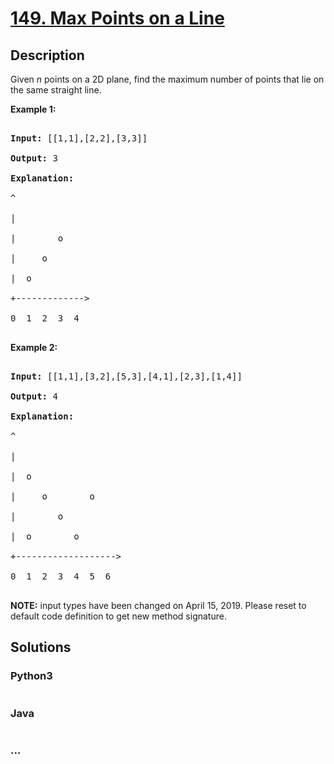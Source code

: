# [149. Max Points on a Line](https://leetcode.com/problems/max-points-on-a-line)

## Description
<p>Given <em>n</em> points on a 2D plane, find the maximum number of points that lie on the same straight line.</p>



<p><strong>Example 1:</strong></p>



<pre>

<strong>Input:</strong> [[1,1],[2,2],[3,3]]

<strong>Output:</strong> 3

<strong>Explanation:</strong>

^

|

| &nbsp; &nbsp; &nbsp; &nbsp;o

| &nbsp; &nbsp; o

| &nbsp;o &nbsp;

+-------------&gt;

0 &nbsp;1 &nbsp;2 &nbsp;3  4

</pre>



<p><strong>Example 2:</strong></p>



<pre>

<strong>Input:</strong> [[1,1],[3,2],[5,3],[4,1],[2,3],[1,4]]

<strong>Output:</strong> 4

<strong>Explanation:</strong>

^

|

|  o

| &nbsp;&nbsp;&nbsp;&nbsp;o&nbsp;&nbsp;      o

| &nbsp;&nbsp;&nbsp;&nbsp;   o

| &nbsp;o &nbsp;      o

+-------------------&gt;

0 &nbsp;1 &nbsp;2 &nbsp;3 &nbsp;4 &nbsp;5 &nbsp;6

</pre>



<p><strong>NOTE:</strong>&nbsp;input types have been changed on April 15, 2019. Please reset to default code definition to get new method signature.</p>




## Solutions


<!-- tabs:start -->

### **Python3**

```python

```

### **Java**

```java

```

### **...**
```

```

<!-- tabs:end -->